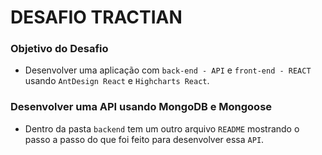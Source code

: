 # DESAFIO TRACTIAN

### Objetivo do Desafio
- Desenvolver uma aplicação com `back-end - API` e `front-end - REACT` usando `AntDesign React` e `Highcharts React`.

### Desenvolver uma API usando MongoDB e Mongoose
- Dentro da pasta `backend` tem um outro arquivo `README` mostrando o passo a passo do que foi feito para desenvolver essa `API`.